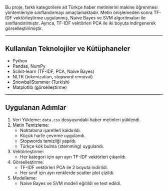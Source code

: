 

Bu proje, farklı kategorilere ait Türkçe haber metinlerini makine öğrenmesi yöntemleriyle sınıflandırmayı amaçlamaktadır. Metin önişlemeden sonra TF-IDF vektörleştirme uygulanmış, Naive Bayes ve SVM algoritmaları ile sınıflandırılmıştır. Ayrıca, TF-IDF vektörleri PCA ile iki boyuta indirgenerek görselleştirilmiştir.

---

## Kullanılan Teknolojiler ve Kütüphaneler

- Python
- Pandas, NumPy
- Scikit-learn (TF-IDF, PCA, Naive Bayes)
- NLTK (tokenization, stopword removal)
- SnowballStemmer (Turkish)
- Matplotlib (görselleştirme)

---

##  Uygulanan Adımlar

1. Veri Yükleme: `data.csv` dosyasındaki haber metinleri yüklendi.
2. Metin Temizleme:
   - Noktalama işaretleri kaldırıldı.
   - Küçük harfe çevirme uygulandı.
   - Stopwords temizliği yapıldı.
   - Türkçe kök bulma (stemming) uygulandı.
3. Vektörleştirme:
   - Her kategori için ayrı ayrı TF-IDF vektörleri çıkarıldı.
4. Görselleştirme:
   - TF-IDF vektörleri PCA ile 2 boyuta indirildi.
   - Her sınıf için ayrı renklerde scatter plot çizildi.
5. Modelleme:
   - Naive Bayes ve SVM modeli eğitildi ve test edildi.

